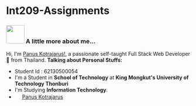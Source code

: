 # Int209-Assignments

### <img src="https://media.giphy.com/media/VgCDAzcKvsR6OM0uWg/giphy.gif" width="50"> A little more about me...  
Hi, I'm [Panus Kotrajarus!](https://web.facebook.com/Panuskhjrs/), a passionate self-taught Full Stack Web Developer 🚀 from Thailand.
**Talking about Personal Stuffs:**
- Student Id : 62130500054 
- I'm a Student in **School of Technology** at **King Mongkut's University of Technology Thonburi**
- I'm Studying **Information Technology**.
- <img height="16px" src="https://cdn.svgporn.com/logos/facebook.svg"> [Panus Kotrajarus](https://web.facebook.com/Panuskhjrs/)